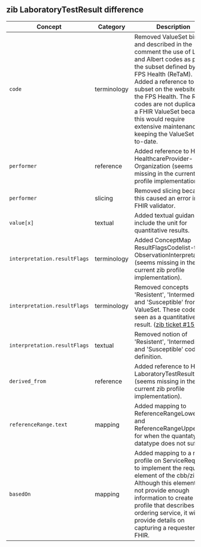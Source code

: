 ## zib LaboratoryTestResult difference

| Concept         | Category          | Description                             | 
|-----------------|-------------------|-----------------------------------------|
| `code` | terminology | Removed ValueSet binding and described in the comment the use of Loinc and Albert codes as per the subset defined by the FPS Health (ReTaM). Added a reference to the subset on the website of the FPS Health. The ReTaM codes are not duplicated in a FHIR ValueSet because this would require extensive maintenance in keeping the ValueSet up-to-date. |
| `performer` | reference | Added reference to HdBe-HealthcareProvider-Organization (seems missing in the current zib profile implementation). |
| `performer` | slicing | Removed slicing because this caused an error in the FHIR validator. |
| `value[x]`| textual | Added textual guidance to include the unit for quantitative results. | 
| `interpretation.resultFlags` | terminology | Added ConceptMap ResultFlagsCodelist-to-ObservationInterpretation (seems missing in the current zib profile implementation).|
| `interpretation.resultFlags` | terminology | Removed concepts 'Resistent', 'Intermediate' and 'Susceptible' from the ValueSet. These codes are seen as a quantitative result. ([zib ticket #1555](https://bits.nictiz.nl/browse/ZIB-1555))
| `interpretation.resultFlags` | textual | Removed notion of 'Resistent', 'Intermediate' and 'Susceptible' codes in definition.
| `derived_from` | reference | Added reference to HdBe-LaboratoryTestResult (seems missing in the current zib profile implementation). |
| `referenceRange.text` | mapping | Added mapping to ReferenceRangeLowerLimit and ReferenceRangeUpperLimit for when the quantaty datatype does not suffice.|
| `basedOn` | mapping | Added mapping to a new profile on ServiceRequest to implement the requester element of the cbb/zib. Although this element does not provide enough information to create a profile that describes a full ordering service, it will provide details on capturing a requester in FHIR. |